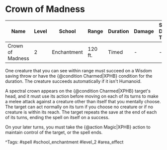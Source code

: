 # Crown of Madness

| Name | Level | School | Range | Duration | Damage | Save DC & Type |
|------|-------|--------|-------|----------|--------|----------------|
| Crown of Madness | 2 | Enchantment | 120 ft. | Timed | - | - |

One creature that you can see within range must succeed on a Wisdom saving throw or have the {@condition Charmed|XPHB} condition for the duration. The creature succeeds automatically if it isn't Humanoid.

A spectral crown appears on the {@condition Charmed|XPHB} target's head, and it must use its action before moving on each of its turns to make a melee attack against a creature other than itself that you mentally choose. The target can act normally on its turn if you choose no creature or if no creature is within its reach. The target repeats the save at the end of each of its turns, ending the spell on itself on a success.

On your later turns, you must take the {@action Magic|XPHB} action to maintain control of the target, or the spell ends.

^Tags: #spell #school_enchantment #level_2 #area_effect